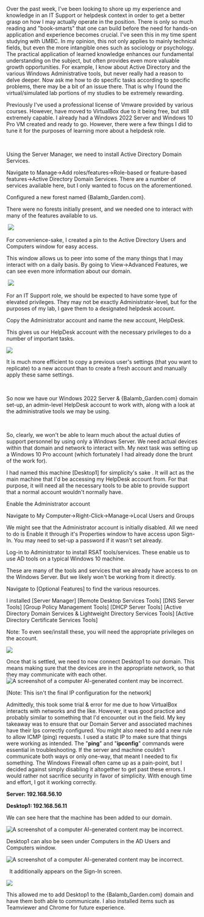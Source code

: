 Over the past week, I\'ve been looking to shore up my experience and
knowledge in an IT Support or helpdesk context in order to get a better
grasp on how I may actually operate in the position. There is only so
much reading and \"book-smarts\" that one can build before the need for
hands-on application and experience becomes crucial. I\'ve seen this in
my time spent studying with UMBC. In my opinion, this not only applies
to mainly technical fields, but even the more intangible ones such as
sociology or psychology. The practical application of learned knowledge
enhances our fundamental understanding on the subject, but often
provides even more valuable growth opportunities. For example, I know
about Active Directory and the various Windows Administrative tools, but
never really had a reason to delve deeper. Now ask me how to do specific
tasks according to specific problems, there may be a bit of an issue
there. That is why I found the virtual/simulated lab portions of my
studies to be extremely rewarding.

Previously I\'ve used a professional license of Vmware provided by
various courses. However, have moved to VirtualBox due to it being free,
but still extremely capable. I already had a Windows 2022 Server and
Windows 10 Pro VM created and ready to go. However, there were a few
things I did to tune it for the purposes of learning more about a
helpdesk role.

 

Using the Server Manager, we need to install Active Directory Domain
Services.

Navigate to Manage-\>Add roles/features-\>Role-based or feature-based
features-\>Active Directory Domain Services. There are a number of
services available here, but I only wanted to focus on the
aforementioned.

Configured a new forest named {Balamb_Garden.com}.

There were no forests initially present, and we needed one to interact
with many of the features available to us.

 ![](media/image1.png)

For convenience-sake, I created a pin to the Active Directory Users and
Computers window for easy access.

This window allows us to peer into some of the many things that I may
interact with on a daily basis. By going to View-\>Advanced Features, we
can see even more information about our domain.

 ![](media/image2.png)

For an IT Support role, we should be expected to have some type of
elevated privileges. They may not be exactly Administrator-level, but
for the purposes of my lab, I gave them to a designated helpdesk
account.

Copy the Administrator account and name the new account, HelpDesk.

This gives us our HelpDesk account with the necessary privileges to do a
number of important tasks.

![](media/image3.png)

It is much more efficient to copy a previous user\'s settings (that you
want to replicate) to a new account than to create a fresh account and
manually apply these same settings.

 

So now we have our Windows 2022 Server & {Balamb_Garden.com} domain
set-up, an admin-level HelpDesk account to work with, along with a look
at the administrative tools we may be using.

 

So, clearly, we won\'t be able to learn much about the actual duties of
support personnel by using only a Windows Server. We need actual devices
within that domain and network to interact with. My next task was
setting up a Windows 10 Pro account (which fortunately I had already
done the brunt of the work for).

I had named this machine \[Desktop1\] for simplicity\'s sake . It will
act as the main machine that I\'d be accessing my HelpDesk account from.
For that purpose, it will need all the necessary tools to be able to
provide support that a normal account wouldn\'t normally have.

Enable the Administrator account

Navigate to My Computer-\>Right-Click-\>Manage-\>Local Users and Groups

We might see that the Administrator account is initially disabled. All
we need to do is Enable it through it\'s Properties window to have
access upon Sign-In. You may need to set-up a password if it wasn\'t set
already.

Log-in to Administrator to install RSAT tools/services. These enable us
to use AD tools on a typical Windows 10 machine.

These are many of the tools and services that we already have access to
on the Windows Server. But we likely won\'t be working from it directly.

Navigate to \[Optional Features\] to find the various resources.

I installed \[Server Manager\] \[Remote Desktop Services Tools\] \[DNS
Server Tools\] \[Group Policy Management Tools\] \[DHCP Server Tools\]
\[Active Directory Domain Services & Lightweight Directory Services
Tools\] \[Active Directory Certificate Services Tools\]

Note: To even see/install these, you will need the appropriate
privileges on the account.

![](media/image4.png)

Once that is settled, we need to now connect Desktop1 to our domain.
This means making sure that the devices are in the appropriate network,
so that they may communicate with each other. ![A screenshot of a
computer AI-generated content may be
incorrect.](media/image5.png)

\[Note: This isn't the final IP configuration for the network\]

Admittedly, this took some trial & error for me due to how VirtualBox
interacts with networks and the like. However, it was good practice and
probably similar to something that I\'d encounter out in the field. My
key takeaway was to ensure that our Domain Server and associated
machines have their Ips correctly configured. You might also need to add
a new rule to allow ICMP (ping) requests. I used a static IP to make
sure that things were working as intended. The \"**ping**\" and
\"**ipconfig**\" commands were essential in troubleshooting. If the
server and machine couldn\'t communicate both ways or only one-way, that
meant I needed to fix something. The Windows Firewall often came up as a
pain-point, but I decided against simply disabling it altogether to get
past these errors. I would rather not sacrifice security in favor of
simplicity. With enough time and effort, I got it working correctly.

**Server: 192.168.56.10**

**Desktop1: 192.168.56.11**

We can see here that the machine has been added to our domain.

![A screenshot of a computer AI-generated content may be
incorrect.](media/image6.png)

Desktop1 can also be seen under Computers in the AD Users and Computers
window.

![A screenshot of a computer AI-generated content may be
incorrect.](media/image7.png)

  It additionally appears on the Sign-In screen.

![](media/image8.png)

This allowed me to add Desktop1 to the {Balamb_Garden.com} domain and
have them both able to communicate. I also installed items such as
Teamviewer and Chrome for future experience.
